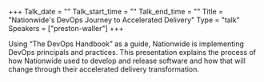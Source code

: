 +++
Talk_date = ""
Talk_start_time = ""
Talk_end_time = ""
Title = "Nationwide's DevOps Journey to Accelerated Delivery"
Type = "talk"
Speakers = ["preston-waller"]
+++

Using “The DevOps Handbook” as a guide, Nationwide is implementing
DevOps principals and practices. This presentation explains the process
of how Nationwide used to develop and release software and how that will
change through their accelerated delivery transformation.
